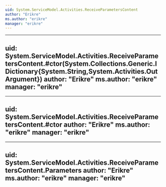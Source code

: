 ```yaml
---
uid: System.ServiceModel.Activities.ReceiveParametersContent
author: "Erikre"
ms.author: "erikre"
manager: "erikre"
---
```


---
uid: System.ServiceModel.Activities.ReceiveParametersContent.#ctor(System.Collections.Generic.IDictionary{System.String,System.Activities.OutArgument})
author: "Erikre"
ms.author: "erikre"
manager: "erikre"
---

---
uid: System.ServiceModel.Activities.ReceiveParametersContent.#ctor
author: "Erikre"
ms.author: "erikre"
manager: "erikre"
---

---
uid: System.ServiceModel.Activities.ReceiveParametersContent.Parameters
author: "Erikre"
ms.author: "erikre"
manager: "erikre"
---
